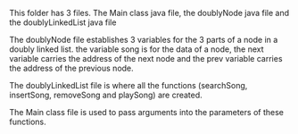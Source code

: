 This folder has 3 files. The Main class java file, the doublyNode java file and the doublyLinkedList java file

The doublyNode file establishes 3 variables for the 3 parts of a node in a doubly linked list.
the variable song is for the data of a node, the next variable carries the address of the next node and the prev variable carries the address of the previous node.

The doublyLinkedList file is where all the functions (searchSong, insertSong,  removeSong and playSong) are created.

The Main class file is used to pass arguments into the parameters of these functions.
